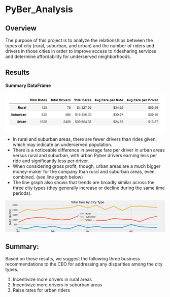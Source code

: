 # PyBer_Analysis

## Overview
The purpose of this project is to analyze the relationships between the types of city (rural, suburban, and urban) and the number of riders and drivers in those cities in order to improve access to ridesharing services and determine affordability for underserved neighborhoods. 

## Results 

#### Summary DataFrame
![DataFrame](analysis/Summary_by_type.png)



- In rural and suburban areas, there are fewer drivers than rides given, which may indicate an underserved population.
- There is a noticeable difference in average fare per driver in urban areas versus rural and suburban, with urban Pyber drivers earning less per ride and significantly less per driver.
- When considering gross profit, though, urban areas are a much bigger money-maker for the company than rural and suburban areas, even combined. (see line graph below)
- The line graph also shows that trends are broadly similar across the three city types (they generally increase or decline during the same time periods).

![Line Graph](analysis/Pyber_fare_summary.png)



## Summary: 
Based on these results, we suggest the following three business recommendations to the CEO for addressing any disparities among the city types. 
1. Incentivize more drivers in rural areas
2. Incentivize more drivers in suburban areas
3. Raise rates for urban riders